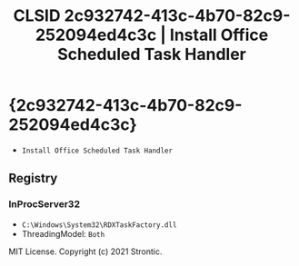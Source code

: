 ﻿---
title: "CLSID 2c932742-413c-4b70-82c9-252094ed4c3c | Install Office Scheduled Task Handler"
excerpt: What is COM-Object CLSID 2c932742-413c-4b70-82c9-252094ed4c3c?
---

# {2c932742-413c-4b70-82c9-252094ed4c3c}

* `Install Office Scheduled Task Handler`

## Registry


### InProcServer32

* `C:\Windows\System32\RDXTaskFactory.dll`
* ThreadingModel: `Both`

MIT License. Copyright (c) 2021 Strontic.


